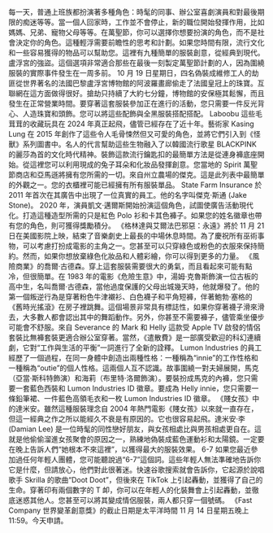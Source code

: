  每一天，普通上班族都扮演著多種角色：時髦的同事、辦公室喜劇演員和對最後期限的痴迷等等。當一個人回家時，工作並不會停止，新的職位開始發揮作用，比如媽媽、兄弟、寵物父母等等。在萬聖節，你可以選擇你想要扮演的角色，而不是社會決定你的角色。這種輕浮需要前瞻性的思考和計劃。如果您時間有限，流行文化和一些容易獲得的物品可以幫助您。這裡有九種簡單的服裝創意，從經典到現代。盧浮宮的強盜。這個選項非常適合那些在最後一刻製定萬聖節計劃的人，因為圍繞服裝的實際事件發生在一周多前。 10 月 19 日星期日，四名偽裝成維修工人的劫匪從世界著名的法國巴黎盧浮宮博物館的阿波羅畫廊偷走了法國皇冠上的珠寶。互聯網在這方面做得很好。搶劫只持續了大約七分鐘，博物館的安保極其鬆懈，而且發生在正常營業時間。要穿著這套服裝參加正在進行的活動，您只需要一件反光背心、人造珠寶和頭飾。您可以將這些配飾與全黑服裝搭配搭配。 Laboobu 這些毛茸茸的收藏玩具在 2024 年真正起飛，儘管已經存在了近十年。藝術家 Kasing Lung 在 2015 年創作了這些令人毛骨悚然但又可愛的角色，並將它們引入到《怪獸》系列圖書中。名人的代言幫助這些生物融入了以韓國流行歌星 BLACKPINK 的麗莎為首的文化時代精神。裝飾這款流行鑰匙扣的最簡單方法是從連身褲底座開始。從這裡您可以利用現成的兔子耳朵和化妝品發揮創意。您當地的 Spirit 萬聖節商店和亞馬遜將擁有您所需的一切。來自州立農場的傑克。這是此列表中最簡單的外觀之一。您的衣櫃裡可能已經擁有所有服裝單品。 State Farm Insurance 於 2011 年首次在其廣告中出現了一位真實的員工。他的名字叫傑克·斯通 (Jake Stone)。 2020 年，演員凱文·邁爾斯開始扮演這個角色，試圖使廣告活動現代化。打造這種造型所需的只是紅色 Polo 衫和卡其色褲子。如果您的姓名徽章也帶有您的角色，則可獲得獎勵積分。 《格林達與艾爾法巴邪惡：永遠》將於 11 月 21 日在美國影院上映，結束了音樂劇史上最長的中場休息時間。為了慶祝所有巫術事物，可以考慮打扮成電影的主角之一。您甚至可以只穿綠色或粉色的衣服來保持簡約。然而，如果你想放棄綠色化妝品和人體彩繪，你可以得到更多的力量。 《風險商業》的喬爾·古德森。穿上這套服裝需要很大的勇氣，而且看起來可能有點冷，但很簡單。在 1983 年的電影《危險生意》中，湯姆·克魯斯飾演一位古板的高中生，名叫喬爾·古德森，當他過度保護的父母出城幾天時，他就爆發了。他的第一個叛逆行為是穿著粉色牛津襯衫、白色襪子和平角短褲，伴著鮑勃·塞格的《舊時光搖滾》在房子裡跳舞。這個場景非常具有標誌性，如果你穿著襪子滑來滑去，大多數人都會認出其中的舞蹈動作。另外，你甚至不需要褲子，儘管乘坐優步可能會不舒服。來自 Severance 的 Mark 和 Helly 這款受 Apple TV 啟發的情侶套裝比無褲套裝更適合辦公室穿著。當然，《遣散費》是一部廣受歡迎的科幻連續劇，它對“工作與生活的平衡”一詞進行了全新的詮釋。 Lumon Industries 的員工經歷了一個過程，在同一身體中創造出兩種性格：一種稱為“innie”的工作性格和一種稱為“outie”的個人性格。這兩個人互不認識。故事圍繞一對夫婦展開，馬克（亞當·斯科特飾演）和海莉（布里特·洛爾飾演）。要裝扮成馬克的內褲，您只需要一套藍色西裝和 Lumon Industries ID 徽章。要成為 Helly innie，您只需要一條鉛筆裙、一件藍色高領毛衣和一枚 Lumon Industries ID 徽章。 《賤女孩》中的達米安。雖然這種服裝理念自 2004 年熱門電影《賤女孩》以來就一直存在，但這一經典之作之所以能經久不衰是有原因的。它也很容易起飛。達米安·李 (Damian Lee) 是一位時髦的同性戀好朋友，與女孩相處比與男孩相處更自在。這就是他偷偷溜進女孩聚會的原因之一，熟練地偽裝成藍色運動衫和太陽鏡。一定要在晚上告訴人們“她根本不來這裡”，以獲得最大的服裝效果。 6-7 如果您最近參加過任何年輕人團體，您可能聽說過“6-7”這個詞。這些年輕人無法準確地告訴你它是什麼，但請放心，他們對此很著迷。快速谷歌搜索就會告訴你，它起源於說唱歌手 Skrilla 的歌曲“Doot Doot”，但後來在 TikTok 上引起轟動，並獲得了自己的生命。穿著印有兩個數字的 T 卹，你可以在年輕人的化裝舞會上引起轟動，並徹底迷惑其他人。您甚至可以將其變成情侶服裝，兩人都只穿一個號碼。 《Fast Company 世界變革創意獎》的截止日期是太平洋時間 11 月 14 日星期五晚上 11:59。今天申請。
